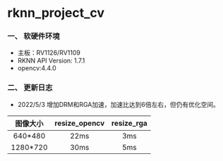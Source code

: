 # rknn_project_cv

### 一、 软硬件环境

* 主板：RV1126/RV1109
* RKNN API Version: 1.7.1
* opencv:4.4.0

### 二、 更新日志

* 2022/5/3 增加DRM和RGA加速，加速比达到6倍左右，但仍有优化空间。
  
| 图像大小 | resize_opencv | resize_rga |
| :------: | :-----------: | :--------: |
| 640*480  |     22ms      |    3ms     |
| 1280*720 |     30ms      |    5ms     |